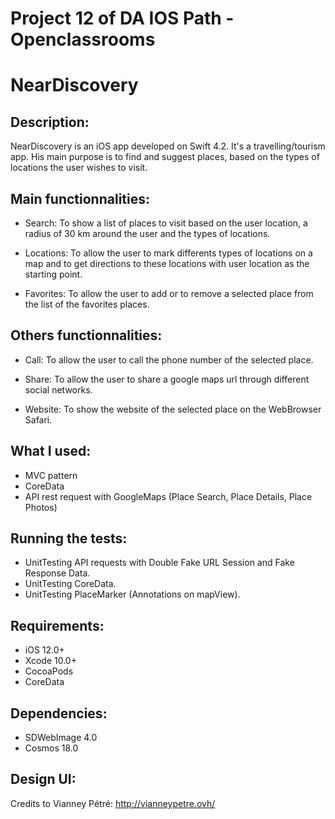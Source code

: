 # Project 12 of DA IOS Path - Openclassrooms

# NearDiscovery

## Description:

NearDiscovery is an iOS app developed on Swift 4.2. It's a travelling/tourism app.
His main purpose is to find and suggest places, based on the types of locations the user wishes to visit. 

## Main functionnalities:

- Search: To show a list of places to visit based on the user location, a radius of 30 km around the user and the types of locations.

- Locations: To allow the user to mark differents types of locations on a map and to get directions to these locations with user location as the starting point.

- Favorites: To allow the user to add or to remove a selected place from the list of the favorites places.

## Others functionnalities:

- Call: To allow the user to call the phone number of the selected place.

- Share: To allow the user to share a google maps url through different social networks.

- Website: To show the website of the selected place on the WebBrowser Safari.

## What I used:

- MVC pattern
- CoreData
- API rest request with GoogleMaps (Place Search, Place Details, Place Photos)

## Running the tests:
- UnitTesting API requests with Double Fake URL Session and Fake Response Data.
- UnitTesting CoreData.
- UnitTesting PlaceMarker (Annotations on mapView).

## Requirements:

- iOS 12.0+
- Xcode 10.0+
- CocoaPods 
- CoreData

## Dependencies:

- SDWebImage 4.0
- Cosmos 18.0

## Design UI:

Credits to Vianney Pétré: http://vianneypetre.ovh/

